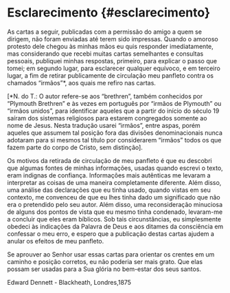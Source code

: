 # Esclarecimento {#esclarecimento}

As cartas a seguir, publicadas com a permissão do amigo a quem se dirigem, não foram enviadas até terem sido impressas. Quando o amoroso protesto dele chegou às minhas mãos eu quis responder imediatamente, mas considerando que recebi muitas cartas semelhantes e consultas pessoais, publiquei minhas respostas, primeiro, para explicar o passo que tomei; em segundo lugar, para esclarecer qualquer equívoco, e em terceiro lugar, a fim de retirar publicamente de circulação meu panfleto contra os chamados “irmãos”*, aos quais me refiro nas cartas.

[*N. do T.: O autor refere-se aos “brethren”, também conhecidos por “Plymouth Brethren” e às vezes em português por “irmãos de Plymouth” ou “irmãos unidos”, para identificar aqueles que a partir do início do século 19 saíram dos sistemas religiosos para estarem congregados somente ao nome de Jesus. Nesta tradução usarei “irmãos”, entre aspas, porém aqueles que assumem tal posição fora das divisões denominacionais nunca adotaram para si mesmos tal título por considerarem “irmãos” todos os que fazem parte do corpo de Cristo, sem distinção].

Os motivos da retirada de circulação de meu panfleto é que eu descobri que algumas fontes de minhas informações, usadas quando escrevi o texto, eram indignas de confiança. Informações mais autênticas me levaram a interpretar as coisas de uma maneira completamente diferente. Além disso, uma análise das declarações que eu tinha usado, quando vistas em seu contexto, me convenceu de que eu lhes tinha dado um significado que não era o pretendido pelo seu autor. Além disso, uma reconsideração minuciosa de alguns dos pontos de vista que eu mesmo tinha condenado, levaram-me a concluir que eles eram bíblicos. Sob tais circunstâncias, eu simplesmente obedeci às indicações da Palavra de Deus e aos ditames da consciência em confessar o meu erro, e espero que a publicação destas cartas ajudem a anular os efeitos de meu panfleto.

Se aprouver ao Senhor usar essas cartas para orientar os crentes em um caminho e posição corretos, eu não poderia ser mais grato. Que elas possam ser usadas para a Sua glória no bem-estar dos seus santos.

Edward Dennett - Blackheath, Londres,1875